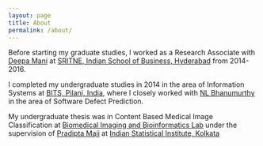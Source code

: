 ```yaml
---
layout: page
title: About
permalink: /about/
---
```


Before starting my graduate studies, I worked as a Research Associate with [Deepa Mani](https://www.isb.edu/faculty-research/faculty/directory/mani-deepa) at [SRITNE, Indian School of Business, Hyderabad](https://www.isb.edu/srini-raju-center-for-it-and-networked-economy) from 2014-2016.

I completed my undergraduate studies in 2014 in the area of Information Systems at [BITS, Pilani, India](https://www.bits-pilani.ac.in), where I closely worked 
 with [NL Bhanumurthy](https://www.bits-pilani.ac.in/hyderabad/bhanumurthy/Profile) in the area of Software Defect Prediction. 

My undergraduate thesis was in Content Based Medical Image Classification at [Biomedical Imaging and Bioinformatics Lab](https://www.isical.ac.in/~bibl/) under the
supervision of [Pradipta Maji](https://www.isical.ac.in/~pmaji/) at [Indian Statistical Institute, Kolkata](https://www.isical.ac.in)

